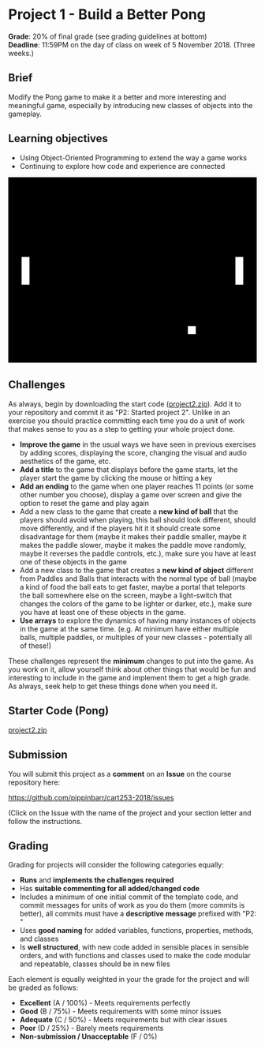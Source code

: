 # Project 1 - Build a Better Pong

__Grade__: 20% of final grade (see grading guidelines at bottom)  
__Deadline__: 11:59PM on the day of class on week of 5 November 2018. (Three weeks.)

## Brief

Modify the Pong game to make it a better and more interesting and meaningful game, especially by introducing new classes of objects into the gameplay.

## Learning objectives

- Using Object-Oriented Programming to extend the way a game works
- Continuing to explore how code and experience are connected

![](images/project-2.png)

## Challenges

As always, begin by downloading the start code ([project2.zip](project2.zip)). Add it to your repository and commit it as "P2: Started project 2". Unlike in an exercise you should practice committing each time you do a unit of work that makes sense to you as a step to getting your whole project done.

- __Improve the game__ in the usual ways we have seen in previous exercises by adding scores, displaying the score, changing the visual and audio aesthetics of the game, etc.
- __Add a title__ to the game that displays before the game starts, let the player start the game by clicking the mouse or hitting a key
- __Add an ending__ to the game when one player reaches 11 points (or some other number you choose), display a game over screen and give the option to reset the game and play again
- Add a new class to the game that create a __new kind of ball__ that the players should avoid when playing, this ball should look different, should move differently, and if the players hit it it should create some disadvantage for them (maybe it makes their paddle smaller, maybe it makes the paddle slower, maybe it makes the paddle move randomly, maybe it reverses the paddle controls, etc.), make sure you have at least one of these objects in the game
- Add a new class to the game that creates a __new kind of object__ different from Paddles and Balls that interacts with the normal type of ball (maybe a kind of food the ball eats to get faster, maybe a portal that teleports the ball somewhere else on the screen, maybe a light-switch that changes the colors of the game to be lighter or darker, etc.), make sure you have at least one of these objects in the game.
- __Use arrays__ to explore the dynamics of having many instances of objects in the game at the same time. (e.g. At minimum have either multiple balls, multiple paddles, or multiples of your new classes - potentially all of these!)

These challenges represent the __minimum__ changes to put into the game. As you work on it, allow yourself think about other things that would be fun and interesting to include in the game and implement them to get a high grade. As always, seek help to get these things done when you need it.


## Starter Code (Pong)

[project2.zip](project2.zip)


## Submission

You will submit this project as a __comment__ on an __Issue__ on the course repository here:

https://github.com/pippinbarr/cart253-2018/issues

(Click on the Issue with the name of the project and your section letter and follow the instructions.


## Grading

Grading for projects will consider the following categories equally:

- __Runs__ and __implements the challenges required__
- Has __suitable commenting for all added/changed code__
- Includes a minimum of one initial commit of the template code, and commit messages for units of work as you do them (more commits is better), all commits must have a __descriptive message__ prefixed with "P2: "
- Uses __good naming__ for added variables, functions, properties, methods, and classes
- Is __well structured__, with new code added in sensible places in sensible orders, and with functions and classes used to make the code modular and repeatable, classes should be in new files

Each element is equally weighted in your the grade for the project and will be graded as follows:

- __Excellent__ (A / 100%) - Meets requirements perfectly
- __Good__ (B / 75%) - Meets requirements with some minor issues
- __Adequate__ (C / 50%) - Meets requirements but with clear issues
- __Poor__ (D / 25%) - Barely meets requirements
- __Non-submission / Unacceptable__ (F / 0%)
